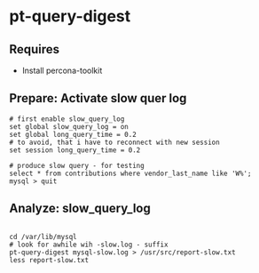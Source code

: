 # pt-query-digest 

## Requires

  * Install percona-toolkit 
  
## Prepare: Activate slow quer log 

```
# first enable slow_query_log 
set global slow_query_log = on 
set global long_query_time = 0.2 
# to avoid, that i have to reconnect with new session 
set session long_query_time = 0.2 

# produce slow query - for testing 
select * from contributions where vendor_last_name like 'W%';
mysql > quit 
```


## Analyze: slow_query_log 

```

cd /var/lib/mysql 
# look for awhile wih -slow.log - suffix 
pt-query-digest mysql-slow.log > /usr/src/report-slow.txt
less report-slow.txt 

```
